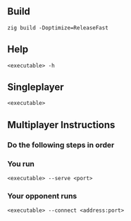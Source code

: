 ## Build
```
zig build -Doptimize=ReleaseFast
```
## Help
```
<executable> -h
```
## Singleplayer
```
<executable>
```
## Multiplayer Instructions
### Do the following steps in order
### You run
```
<executable> --serve <port>
```
### Your opponent runs
```
<executable> --connect <address:port>
```